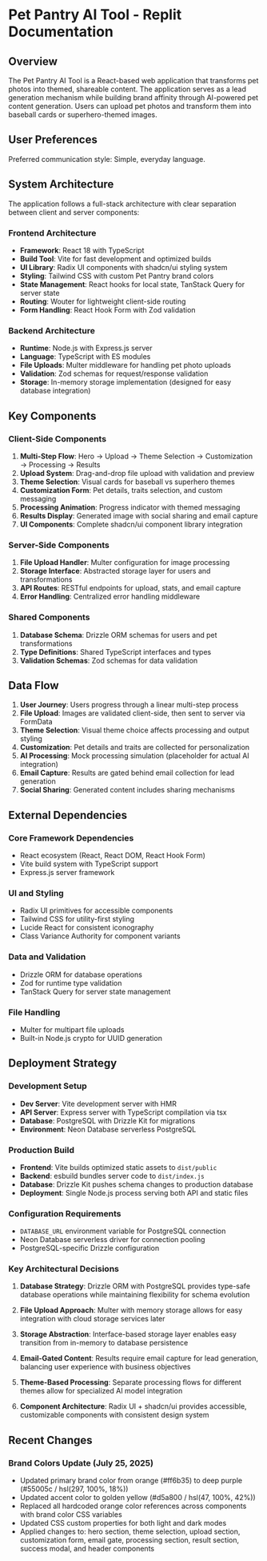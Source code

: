 # Pet Pantry AI Tool - Replit Documentation

## Overview

The Pet Pantry AI Tool is a React-based web application that transforms pet photos into themed, shareable content. The application serves as a lead generation mechanism while building brand affinity through AI-powered pet content generation. Users can upload pet photos and transform them into baseball cards or superhero-themed images.

## User Preferences

Preferred communication style: Simple, everyday language.

## System Architecture

The application follows a full-stack architecture with clear separation between client and server components:

### Frontend Architecture
- **Framework**: React 18 with TypeScript
- **Build Tool**: Vite for fast development and optimized builds
- **UI Library**: Radix UI components with shadcn/ui styling system
- **Styling**: Tailwind CSS with custom Pet Pantry brand colors
- **State Management**: React hooks for local state, TanStack Query for server state
- **Routing**: Wouter for lightweight client-side routing
- **Form Handling**: React Hook Form with Zod validation

### Backend Architecture
- **Runtime**: Node.js with Express.js server
- **Language**: TypeScript with ES modules
- **File Uploads**: Multer middleware for handling pet photo uploads
- **Validation**: Zod schemas for request/response validation
- **Storage**: In-memory storage implementation (designed for easy database integration)

## Key Components

### Client-Side Components
1. **Multi-Step Flow**: Hero → Upload → Theme Selection → Customization → Processing → Results
2. **Upload System**: Drag-and-drop file upload with validation and preview
3. **Theme Selection**: Visual cards for baseball vs superhero themes  
4. **Customization Form**: Pet details, traits selection, and custom messaging
5. **Processing Animation**: Progress indicator with themed messaging
6. **Results Display**: Generated image with social sharing and email capture
7. **UI Components**: Complete shadcn/ui component library integration

### Server-Side Components
1. **File Upload Handler**: Multer configuration for image processing
2. **Storage Interface**: Abstracted storage layer for users and transformations
3. **API Routes**: RESTful endpoints for upload, stats, and email capture
4. **Error Handling**: Centralized error handling middleware

### Shared Components
1. **Database Schema**: Drizzle ORM schemas for users and pet transformations
2. **Type Definitions**: Shared TypeScript interfaces and types
3. **Validation Schemas**: Zod schemas for data validation

## Data Flow

1. **User Journey**: Users progress through a linear multi-step process
2. **File Upload**: Images are validated client-side, then sent to server via FormData
3. **Theme Selection**: Visual theme choice affects processing and output styling
4. **Customization**: Pet details and traits are collected for personalization
5. **AI Processing**: Mock processing simulation (placeholder for actual AI integration)
6. **Email Capture**: Results are gated behind email collection for lead generation
7. **Social Sharing**: Generated content includes sharing mechanisms

## External Dependencies

### Core Framework Dependencies
- React ecosystem (React, React DOM, React Hook Form)
- Vite build system with TypeScript support
- Express.js server framework

### UI and Styling
- Radix UI primitives for accessible components
- Tailwind CSS for utility-first styling  
- Lucide React for consistent iconography
- Class Variance Authority for component variants

### Data and Validation
- Drizzle ORM for database operations
- Zod for runtime type validation
- TanStack Query for server state management

### File Handling
- Multer for multipart file uploads
- Built-in Node.js crypto for UUID generation

## Deployment Strategy

### Development Setup
- **Dev Server**: Vite development server with HMR
- **API Server**: Express server with TypeScript compilation via tsx
- **Database**: PostgreSQL with Drizzle Kit for migrations
- **Environment**: Neon Database serverless PostgreSQL

### Production Build
- **Frontend**: Vite builds optimized static assets to `dist/public`
- **Backend**: esbuild bundles server code to `dist/index.js`
- **Database**: Drizzle Kit pushes schema changes to production database
- **Deployment**: Single Node.js process serving both API and static files

### Configuration Requirements
- `DATABASE_URL` environment variable for PostgreSQL connection
- Neon Database serverless driver for connection pooling
- PostgreSQL-specific Drizzle configuration

### Key Architectural Decisions

1. **Database Strategy**: Drizzle ORM with PostgreSQL provides type-safe database operations while maintaining flexibility for schema evolution

2. **File Upload Approach**: Multer with memory storage allows for easy integration with cloud storage services later

3. **Storage Abstraction**: Interface-based storage layer enables easy transition from in-memory to database persistence

4. **Email-Gated Content**: Results require email capture for lead generation, balancing user experience with business objectives

5. **Theme-Based Processing**: Separate processing flows for different themes allow for specialized AI model integration

6. **Component Architecture**: Radix UI + shadcn/ui provides accessible, customizable components with consistent design system

## Recent Changes

### Brand Colors Update (July 25, 2025)
- Updated primary brand color from orange (#ff6b35) to deep purple (#55005c / hsl(297, 100%, 18%))
- Updated accent color to golden yellow (#d5a800 / hsl(47, 100%, 42%))
- Replaced all hardcoded orange color references across components with brand color CSS variables
- Updated CSS custom properties for both light and dark modes
- Applied changes to: hero section, theme selection, upload section, customization form, email gate, processing section, result section, success modal, and header components